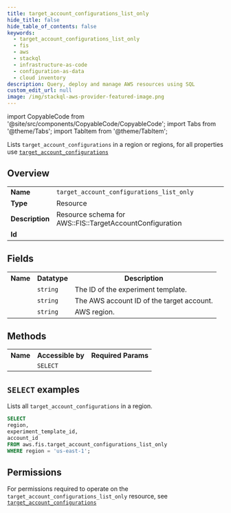 ```yaml
---
title: target_account_configurations_list_only
hide_title: false
hide_table_of_contents: false
keywords:
  - target_account_configurations_list_only
  - fis
  - aws
  - stackql
  - infrastructure-as-code
  - configuration-as-data
  - cloud inventory
description: Query, deploy and manage AWS resources using SQL
custom_edit_url: null
image: /img/stackql-aws-provider-featured-image.png
---
```


import CopyableCode from '@site/src/components/CopyableCode/CopyableCode';
import Tabs from '@theme/Tabs';
import TabItem from '@theme/TabItem';

Lists <code>target_account_configurations</code> in a region or regions, for all properties use <a href="/services/serviceName/target_account_configurations/"><code>target_account_configurations</code></a>

## Overview
<table>
<tbody>
<tr><td><b>Name</b></td><td><code>target_account_configurations_list_only</code></td></tr>
<tr><td><b>Type</b></td><td>Resource</td></tr>
<tr><td><b>Description</b></td><td>Resource schema for AWS::FIS::TargetAccountConfiguration</td></tr>
<tr><td><b>Id</b></td><td><CopyableCode code="aws.fis.target_account_configurations_list_only" /></td></tr>
</tbody>
</table>

## Fields
<table>
<tbody>
<tr><th>Name</th><th>Datatype</th><th>Description</th></tr><tr><td><CopyableCode code="experiment_template_id" /></td><td><code>string</code></td><td>The ID of the experiment template.</td></tr>
<tr><td><CopyableCode code="account_id" /></td><td><code>string</code></td><td>The AWS account ID of the target account.</td></tr>
<tr><td><CopyableCode code="region" /></td><td><code>string</code></td><td>AWS region.</td></tr>
</tbody>
</table>

## Methods

<table>
<tbody>
  <tr>
    <th>Name</th>
    <th>Accessible by</th>
    <th>Required Params</th>
  </tr>
  <tr>
    <td><CopyableCode code="list_resources" /></td>
    <td><code>SELECT</code></td>
    <td><CopyableCode code="region" /></td>
  </tr>
</tbody>
</table>

## `SELECT` examples
Lists all <code>target_account_configurations</code> in a region.
```sql
SELECT
region,
experiment_template_id,
account_id
FROM aws.fis.target_account_configurations_list_only
WHERE region = 'us-east-1';
```


## Permissions

For permissions required to operate on the <code>target_account_configurations_list_only</code> resource, see <a href="/services/fis/target_account_configurations/#permissions"><code>target_account_configurations</code></a>

